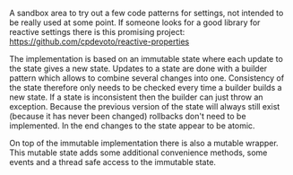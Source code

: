 A sandbox area to try out a few code patterns for settings, not intended to be really used at some point. If someone looks for a good library for reactive settings there is this promising project: https://github.com/cpdevoto/reactive-properties

The implementation is based on an immutable state where each update to the state gives a new state. Updates to a state are done with a builder pattern which allows to combine several changes
into one. Consistency of the state therefore only needs to be checked every time a builder builds a new state. If a state is inconsistent then the builder can just throw an exception. 
Because the previous version of the state will always still exist (because it has never been changed) rollbacks don't need to be implemented. In the end changes to the state appear to be atomic.

On top of the immutable implementation there is also a mutable wrapper. This mutable state adds some additional convenience methods, some events and a thread safe access
to the immutable state.